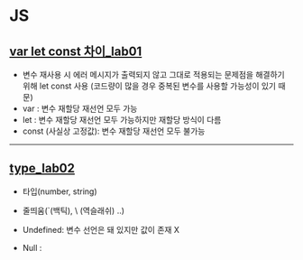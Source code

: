 # JS

## [var let const 차이_lab01](https://github.com/100SeongJun/JS/blob/main/step01_basic/lab03_output.html)
- 변수 재사용 시 에러 메시지가 출력되지 않고 그대로 적용되는 문제점을 해결하기 위해 let const 사용 
(코드량이 많을 경우 중복된 변수를 사용할 가능성이 있기 때문)
- var : 변수 재할당 재선언 모두 가능
- let : 변수 재할당 재선언 모두 가능하지만 재할당 방식이 다름
- const (사실상 고정값): 변수 재할당 재선언 모두 불가능
---

## [type_lab02](https://github.com/100SeongJun/JS/blob/main/step02_data/type_lab02.html)
- 타입(number, string)
- 줄띄움(`(백틱), \ (역슬래쉬) ..)


- Undefined: 변수 선언은 돼 있지만 값이 존재 X
- Null : 

